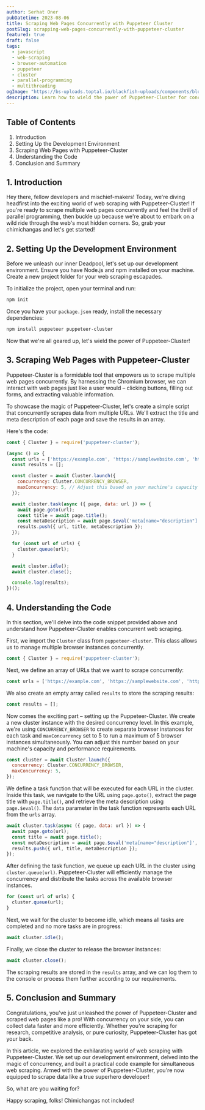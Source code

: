 ```yaml
---
author: Serhat Oner
pubDatetime: 2023-08-06
title: Scraping Web Pages Concurrently with Puppeteer Cluster
postSlug: scrapping-web-pages-concurrently-with-puppeteer-cluster
featured: true
draft: false
tags:
  - javascript
  - web-scraping
  - browser-automation
  - puppeteer
  - cluster
  - parallel-programming
  - multithreading
ogImage: "https://bs-uploads.toptal.io/blackfish-uploads/components/blog_post_page/content/cover_image_file/cover_image/1130107/retina_1708x683_cover-headless-browser-puppeteer-tutorial-88ee90dab2aea8163e7622b6ec02df6b.png"
description: Learn how to wield the power of Puppeteer-Cluster for concurrent web scraping and conquer the web like a pro.
---
```


## Table of Contents

1. Introduction
2. Setting Up the Development Environment
3. Scraping Web Pages with Puppeteer-Cluster
4. Understanding the Code
5. Conclusion and Summary

## 1. Introduction

Hey there, fellow developers and mischief-makers! Today, we're diving headfirst into the exciting world of web scraping with Puppeteer-Cluster! If you're ready to scrape multiple web pages concurrently and feel the thrill of parallel programming, then buckle up because we're about to embark on a wild ride through the web's most hidden corners. So, grab your chimichangas and let's get started!

## 2. Setting Up the Development Environment

Before we unleash our inner Deadpool, let's set up our development environment. Ensure you have Node.js and npm installed on your machine. Create a new project folder for your web scraping escapades.

To initialize the project, open your terminal and run:

```bash
npm init
```

Once you have your `package.json` ready, install the necessary dependencies:

```bash
npm install puppeteer puppeteer-cluster
```

Now that we're all geared up, let's wield the power of Puppeteer-Cluster!

## 3. Scraping Web Pages with Puppeteer-Cluster

Puppeteer-Cluster is a formidable tool that empowers us to scrape multiple web pages concurrently. By harnessing the Chromium browser, we can interact with web pages just like a user would – clicking buttons, filling out forms, and extracting valuable information.

To showcase the magic of Puppeteer-Cluster, let's create a simple script that concurrently scrapes data from multiple URLs. We'll extract the title and meta description of each page and save the results in an array.

Here's the code:

```javascript
const { Cluster } = require('puppeteer-cluster');

(async () => {
  const urls = ['https://example.com', 'https://samplewebsite.com', 'https://awesomepage.com'];
  const results = [];

  const cluster = await Cluster.launch({
    concurrency: Cluster.CONCURRENCY_BROWSER,
    maxConcurrency: 5, // Adjust this based on your machine's capacity
  });

  await cluster.task(async ({ page, data: url }) => {
    await page.goto(url);
    const title = await page.title();
    const metaDescription = await page.$eval('meta[name="description"]', (element) => element.content);
    results.push({ url, title, metaDescription });
  });

  for (const url of urls) {
    cluster.queue(url);
  }

  await cluster.idle();
  await cluster.close();

  console.log(results);
})();
```


## 4. Understanding the Code

In this section, we'll delve into the code snippet provided above and understand how Puppeteer-Cluster enables concurrent web scraping.

First, we import the `Cluster` class from `puppeteer-cluster`. This class allows us to manage multiple browser instances concurrently.

```javascript
const { Cluster } = require('puppeteer-cluster');
```

Next, we define an array of URLs that we want to scrape concurrently:

```javascript
const urls = ['https://example.com', 'https://samplewebsite.com', 'https://awesomepage.com'];
```

We also create an empty array called `results` to store the scraping results:

```javascript
const results = [];
```

Now comes the exciting part – setting up the Puppeteer-Cluster. We create a new cluster instance with the desired concurrency level. In this example, we're using `CONCURRENCY_BROWSER` to create separate browser instances for each task and `maxConcurrency` set to 5 to run a maximum of 5 browser instances simultaneously. You can adjust this number based on your machine's capacity and performance requirements.

```javascript
const cluster = await Cluster.launch({
  concurrency: Cluster.CONCURRENCY_BROWSER,
  maxConcurrency: 5,
});
```

We define a task function that will be executed for each URL in the cluster. Inside this task, we navigate to the URL using `page.goto()`, extract the page title with `page.title()`, and retrieve the meta description using `page.$eval()`. The `data` parameter in the task function represents each URL from the `urls` array.

```javascript
await cluster.task(async ({ page, data: url }) => {
  await page.goto(url);
  const title = await page.title();
  const metaDescription = await page.$eval('meta[name="description"]', (element) => element.content);
  results.push({ url, title, metaDescription });
});
```

After defining the task function, we queue up each URL in the cluster using `cluster.queue(url)`. Puppeteer-Cluster will efficiently manage the concurrency and distribute the tasks across the available browser instances.

```javascript
for (const url of urls) {
  cluster.queue(url);
}
```

Next, we wait for the cluster to become idle, which means all tasks are completed and no more tasks are in progress:

```javascript
await cluster.idle();
```

Finally, we close the cluster to release the browser instances:

```javascript
await cluster.close();
```

The scraping results are stored in the `results` array, and we can log them to the console or process them further according to our requirements.


## 5. Conclusion and Summary

Congratulations, you've just unleashed the power of Puppeteer-Cluster and scraped web pages like a pro! With concurrency on your side, you can collect data faster and more efficiently. Whether you're scraping for research, competitive analysis, or pure curiosity, Puppeteer-Cluster has got your back.

In this article, we explored the exhilarating world of web scraping with Puppeteer-Cluster. We set up our development environment, delved into the magic of concurrency, and built a practical code example for simultaneous web scraping. Armed with the power of Puppeteer-Cluster, you're now equipped to scrape data like a true superhero developer!

So, what are you waiting for?

Happy scraping, folks! Chimichangas not included!